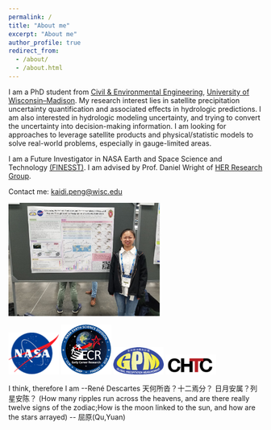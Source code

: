 ```yaml
---
permalink: /
title: "About me"
excerpt: "About me"
author_profile: true
redirect_from: 
  - /about/
  - /about.html
---
```


I am a PhD student from [Civil & Environmental Engineering](https://engineering.wisc.edu/departments/civil-environmental-engineering/), [University of Wisconsin–Madison](https://www.wisc.edu/). My research interest lies in satellite precipitation uncertainty quantification and associated effects in hydrologic predictions. I am also interested in hydrologic modeling uncertainty, and trying to convert the uncertainty into decision-making information. I am looking for approaches to leverage satellite products and physical/statistic models to solve real-world problems, especially in gauge-limited areas. 

I am a Future Investigator in NASA Earth and Space Science and Technology [(FINESST)](https://science.nasa.gov/earth-science/early-career-opportunities). I am advised by Prof. Daniel Wright of [HER Research Group](https://her.cee.wisc.edu/).

Contact me: kaidi.peng@wisc.edu

<img src='/images/conf.me.1.png' width='300px'>

<img src='/images/nasa.png' width='100px'>  <img src='/images/ECR.png' width='100px'>  <img src='/images/GPM.png' width='100px'>  <img src='/images/CHTC.png' width='100px'>

I think, therefore I am --René Descartes
天何所沓？十二焉分？ 日月安属？列星安陈？
(How many ripples run across the heavens, and are there really twelve signs of the zodiac;How is the moon linked to the sun, and how are the stars arrayed) -- 屈原(Qu,Yuan)
